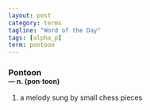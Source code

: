 ```yaml
---
layout: post
category: terms
tagline: "Word of the Day"
tags: [alpha_p]
term: pontoon
---
```


<h3>Pontoon<br/> <small>&mdash; n. (pon<span>&middot;</span>toon)</small></h3>
<p><ol>
<li>a melody sung by small chess pieces</li>
</ol></p>

